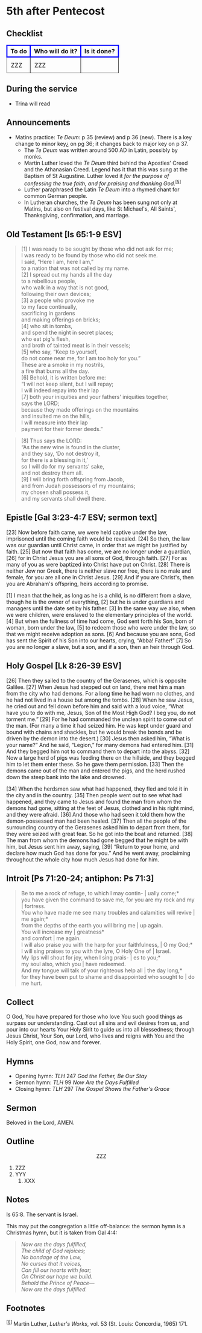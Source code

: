 <head>
<meta charset="utf-8">
<style>
th { text-align: center; font-weight: bold; vertical-align: baseline; border: 3px solid blue; }
td { border: 1px solid black; padding: 10px; }
.h { visibility: hidden; }
</style>
<title>sermon</title>
</head>

# 5th after Pentecost

## Checklist

<table>
<tr>
<th>To do</th><th>Who will do it?</th><th>Is it done?</th>
</tr>
<tr>
<td>ZZZ</td><td>ZZZ</td><td></td>
</tr>
</table>

## During the service

* Trina will read

## Announcements

* Matins practice: _Te Deum_: p 35 (review) and p 36 (new).
There is a key change to minor key¿ on pg 36; it changes back to
major key on p 37.
    * The _Te Deum_ was written around 500 AD in Latin, possibly by monks.
    * Martin Luther loved the _Te Deum_ third behind the Apostles' Creed and the Athanasian Creed. Legend has it that this was sung at the Baptism of St Augustine. Luther loved it _for the purpose of confessing the true faith, and for praising and thanking God_.<sup>[<a name="id0001" href="#ftn.id0001">§</a>]</sup>
    * Luther paraphrased the Latin _Te Deum_ into a rhymed chant for common German people.
    * In Lutheran churches, the _Te Deum_ has been sung not only at Matins, but also on festival days, like St Michael's, All Saints', Thanksgiving, confirmation, and marriage.	

## Old Testament [Is 65:1-9 ESV]


> [1] I was ready to be sought by those who did not ask for me;  
> I was ready to be found by those who did not seek me.  
> I said, “Here I am, here I am,”  
> to a nation that was not called by my name.  
> [2] I spread out my hands all the day  
> to a rebellious people,  
> who walk in a way that is not good,  
> following their own devices;  
> [3] a people who provoke me  
> to my face continually,  
> sacrificing in gardens  
> and making offerings on bricks;  
> [4] who sit in tombs,  
> and spend the night in secret places;  
> who eat pig's flesh,  
> and broth of tainted meat is in their vessels;  
> [5] who say, “Keep to yourself,  
> do not come near me, for I am too holy for you.”  
> These are a smoke in my nostrils,  
> a fire that burns all the day.  
> [6] Behold, it is written before me:  
> “I will not keep silent, but I will repay;  
> I will indeed repay into their lap  
> [7] 	both your iniquities and your fathers' iniquities together,  
> says the LORD;  
> because they made offerings on the mountains  
> and insulted me on the hills,  
> I will measure into their lap  
> payment for their former deeds.”  

> [8] Thus says the LORD:  
> “As the new wine is found in the cluster,  
> and they say, ‘Do not destroy it,  
> for there is a blessing in it,’  
> so I will do for my servants' sake,  
> and not destroy them all.  
> [9] I will bring forth offspring from Jacob,  
> and from Judah possessors of my mountains;  
> my chosen shall possess it,  
> and my servants shall dwell there.  

## Epistle [Gal 3:23-4:7 ESV; sermon text]

[23] Now before faith came, we were held captive under the law, imprisoned until the coming faith would be revealed. [24] So then, the law was our guardian until Christ came, in order that we might be justified by faith. [25] But now that faith has come, we are no longer under a guardian, [26] for in Christ Jesus you are all sons of God, through faith. [27] For as many of you as were baptized into Christ have put on Christ. [28] There is neither Jew nor Greek, there is neither slave nor free, there is no male and female, for you are all one in Christ Jesus. [29] And if you are Christ's, then you are Abraham's offspring, heirs according to promise.

[1] I mean that the heir, as long as he is a child, is no different from a slave, though he is the owner of everything, [2] but he is under guardians and managers until the date set by his father. [3] In the same way we also, when we were children, were enslaved to the elementary principles of the world. [4] But when the fullness of time had come, God sent forth his Son, born of woman, born under the law, [5] to redeem those who were under the law, so that we might receive adoption as sons. [6] And because you are sons, God has sent the Spirit of his Son into our hearts, crying, “Abba! Father!” [7] So you are no longer a slave, but a son, and if a son, then an heir through God.

## Holy Gospel [Lk 8:26-39 ESV]

[26] Then they sailed to the country of the Gerasenes, which is opposite Galilee. [27] When Jesus had stepped out on land, there met him a man from the city who had demons. For a long time he had worn no clothes, and he had not lived in a house but among the tombs. [28] When he saw Jesus, he cried out and fell down before him and said with a loud voice, “What have you to do with me, Jesus, Son of the Most High God? I beg you, do not torment me.” [29] For he had commanded the unclean spirit to come out of the man. (For many a time it had seized him. He was kept under guard and bound with chains and shackles, but he would break the bonds and be driven by the demon into the desert.) [30] Jesus then asked him, “What is your name?” And he said, “Legion,” for many demons had entered him. [31] And they begged him not to command them to depart into the abyss. [32] Now a large herd of pigs was feeding there on the hillside, and they begged him to let them enter these. So he gave them permission. [33] Then the demons came out of the man and entered the pigs, and the herd rushed down the steep bank into the lake and drowned.

[34] When the herdsmen saw what had happened, they fled and told it in the city and in the country. [35] Then people went out to see what had happened, and they came to Jesus and found the man from whom the demons had gone, sitting at the feet of Jesus, clothed and in his right mind, and they were afraid. [36] And those who had seen it told them how the demon-possessed man had been healed. [37] Then all the people of the surrounding country of the Gerasenes asked him to depart from them, for they were seized with great fear. So he got into the boat and returned. [38] The man from whom the demons had gone begged that he might be with him, but Jesus sent him away, saying, [39] “Return to your home, and declare how much God has done for you.” And he went away, proclaiming throughout the whole city how much Jesus had done for him.

## Introit [Ps 71:20-24; antiphon: Ps 71:3]

> Be to me a rock of refuge, to which I may contin- | ually come;*  
> you have given the command to save me, for you are my rock and my | fortress.  
> You who have made me see many troubles and calamities will revive | me again;*  
> from the depths of the earth you will bring me | up again.  
> You will increase my | greatness*  
> and comfort | me again.  
> I will also praise you with the harp for your faithfulness, | O my God;*  
> I will sing praises to you with the lyre, O Holy One of | Israel.  
> My lips will shout for joy, when I sing prais- | es to you;*  
> my soul also, which you | have redeemed.  
> And my tongue will talk of your righteous help all | the day long,*  
> for they have been put to shame and disappointed who sought to | do me hurt.


## Collect

O God, You have prepared for those who love You such good things as surpass our understanding. Cast out all sins and evil desires from us, and pour into our hearts Your Holy Sirit to guide us into all blessedness; 
through Jesus Christ, Your Son, our Lord, who lives and reigns with You and the Holy Spirit, one God, now and forever.

## Hymns

* Opening hymn: _TLH_ 247 _God the Father, Be Our Stay_
* Sermon hymn: _TLH_ 99 _Now Are the Days Fulfilled_
* Closing hymn: _TLH_ 297 _The Gospel Shows the Father's Grace_

## Sermon

Beloved in the Lord, AMEN.

## Outline

<center>ZZZ</center>

1. ZZZ
1. YYY
    1. XXX

## Notes

Is 65:8. The servant is Israel.

This may put the congregation a little off-balance: the sermon hymn is a Christmas hymn, but it is taken from Gal 4:4:

> _Now are the days fulfilled,_  
> _The child of God rejoices;_  
> _No bondage of the Law,_  
> _No curses that it voices,_  
> _Can fill our hearts with fear;_  
> _On Christ our hope we build._  
> _Behold the Prince of Peace&mdash;_  
> _Now are the days fulfilled._

## Footnotes

<sup>[<a name="ftn.id0001" href="#id0001">§</a>]</sup>
Martin Luther, _Luther's Works_, vol. 53 (St. Louis: Concordia, 1965) 171.
